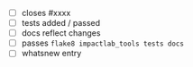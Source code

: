  - [ ] closes #xxxx
 - [ ] tests added / passed
 - [ ] docs reflect changes
 - [ ] passes ``flake8 impactlab_tools tests docs``
 - [ ] whatsnew entry
